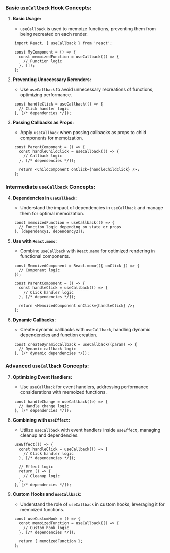 
###   Basic `useCallback` Hook Concepts:

1.  **Basic Usage:**

    -   `useCallback` is used to memoize functions, preventing them from being recreated on each render.

```
    import React, { useCallback } from 'react';

    const MyComponent = () => {
      const memoizedFunction = useCallback(() => {
        // Function logic
      }, []);
    };
```
2.  **Preventing Unnecessary Rerenders:**

    -   Use `useCallback` to avoid unnecessary recreations of functions, optimizing performance.

```
    const handleClick = useCallback(() => {
      // Click handler logic
    }, [/* dependencies */]);
```

3.  **Passing Callbacks as Props:**

    -   Apply `useCallback` when passing callbacks as props to child components for memoization.

```
    const ParentComponent = () => {
      const handleChildClick = useCallback(() => {
        // Callback logic
      }, [/* dependencies */]);

      return <ChildComponent onClick={handleChildClick} />;
    };

```
### Intermediate `useCallback` Concepts:

4.  **Dependencies in `useCallback`:**

    -   Understand the impact of dependencies in `useCallback` and manage them for optimal memoization.

```
    const memoizedFunction = useCallback(() => {
      // Function logic depending on state or props
    }, [dependency1, dependency2]);
```
5.  **Use with `React.memo`:**

    -   Combine `useCallback` with `React.memo` for optimized rendering in functional components.

```
    const MemoizedComponent = React.memo(({ onClick }) => {
      // Component logic
    });

    const ParentComponent = () => {
      const handleClick = useCallback(() => {
        // Click handler logic
      }, [/* dependencies */]);

      return <MemoizedComponent onClick={handleClick} />;
    };
```
6.  **Dynamic Callbacks:**

    -   Create dynamic callbacks with `useCallback`, handling dynamic dependencies and function creation.

```
    const createDynamicCallback = useCallback((param) => {
      // Dynamic callback logic
    }, [/* dynamic dependencies */]);
```

### Advanced `useCallback` Concepts:

7.  **Optimizing Event Handlers:**

    -   Use `useCallback` for event handlers, addressing performance considerations with memoized functions.

```
    const handleChange = useCallback((e) => {
      // Handle change logic
    }, [/* dependencies */]);
```
8.  **Combining with `useEffect`:**

    -   Utilize `useCallback` with event handlers inside `useEffect`, managing cleanup and dependencies.

```
    useEffect(() => {
      const handleClick = useCallback(() => {
        // Click handler logic
      }, [/* dependencies */]);

      // Effect logic
      return () => {
        // Cleanup logic
      };
    }, [/* dependencies */]);
```
9.  **Custom Hooks and `useCallback`:**

    -   Understand the role of `useCallback` in custom hooks, leveraging it for memoized functions.

```
    const useCustomHook = () => {
      const memoizedFunction = useCallback(() => {
        // Custom hook logic
      }, [/* dependencies */]);

      return { memoizedFunction };
    };

```
